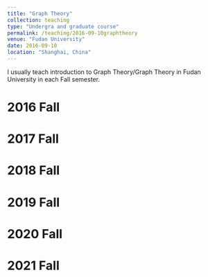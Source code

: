 ```yaml
---
title: "Graph Theory"
collection: teaching
type: "Undergra and graduate course"
permalink: /teaching/2016-09-10graphtheory
venue: "Fudan University"
date: 2016-09-10
location: "Shanghai, China"
---
```


I usually teach introduction to Graph Theory/Graph Theory in Fudan University in each Fall semester. 

2016 Fall
======

2017 Fall
======

2018 Fall
======

2019 Fall
======

2020 Fall
======

2021 Fall
======
